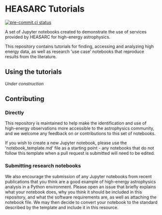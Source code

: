 # HEASARC Tutorials

[![pre-commit.ci status](https://results.pre-commit.ci/badge/github/HEASARC/heasarc-tutorials/main.svg)](https://results.pre-commit.ci/latest/github/HEASARC/heasarc-tutorials/main)


A set of Jupyter notebooks created to demonstrate the use of services provided by HEASARC for high-energy astrophysics.

This repository contains tutorials for finding, accessing and analyzing high energy data, as well as research 'use case' notebooks that reproduce results from the literature.

## Using the tutorials
_Under construction_

## Contributing

### Directly
This repository is maintained to help make the identification and use of high-energy observations more accessible to the astrophysics community, and we welcome any feedback on or contributions to this set of notebooks.

If you wish to create a new Jupyter notebook, please use the 'notebook_template.md' file as a starting point - any notebooks that do not follow this template when a pull request is submitted will need to be edited.

### Submitting research notebooks
We also encourage the submission of any Jupyter notebooks from recent publications that you think are a good example of high-energy astrophysics analysis in a Python environment. Please open an issue that briefly explains what your notebook does, why you think it should be included in this repository, and what the software requirements are, as well as attaching the notebook file. We may then decide to convert your notebook to the standard described by the template and include it in this resource.

